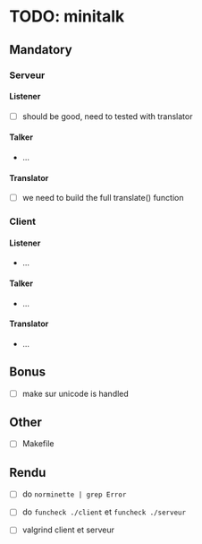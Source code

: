 # TODO: minitalk

## Mandatory

### Serveur

#### Listener
 - [ ] should be good, need to tested with translator

#### Talker
 - ...

#### Translator
 - [ ] we need to build the full translate() function

### Client

#### Listener
 - ...

#### Talker
 - ...

#### Translator
 - ...

## Bonus
 - [ ] make sur unicode is handled

## Other
 - [ ] Makefile

## Rendu

 - [ ] do ```norminette | grep Error```
 - [ ] do ```funcheck ./client``` et ```funcheck ./serveur```
 - [ ] valgrind client et serveur

